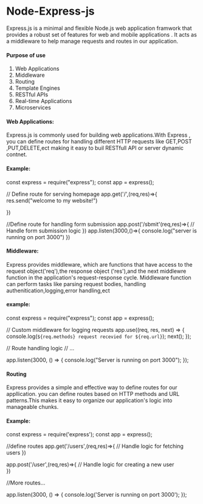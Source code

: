 # Node-Express-js

Express.js is a minimal and flexible Node.js web application framwork that provides a robust set of features for web and mobile applications . It acts as a middleware to help manage requests and routes in our application.

#### Purpose of use

1. Web Applications
2. Middleware
3. Routing
4. Template Engines
5. RESTful APIs
6. Real-time Applications
7. Microservices

#### Web Applications:

Express.js is commonly used for building web applications.With Express , you can define routes for handling different HTTP requests like GET,POST ,PUT,DELETE,ect making it easy to buil RESTfull API or server dynamic contnet.

#### Example:

const express = require("express");
const app = express();

// Define route for serving homepage
app.get('/',(req,res)=>{
res.send("welcome to my website!")

})

//Define route for handling form submission
app.post('/sbmit'(req,res)=>{
// Handle form submission logic
})
app.listen(3000,()=>{
console.log("server is running on port 3000")
})

#### Middleware:

Express provides middleware, which are functions that have access to the request object('req'),the response object ('res'),and the next middlewre function in the application's request-response cycle. Middleware function can perform tasks like parsing request bodies, handling authenitication,logging,error handling,ect

#### example:

const express = require("express");
const app = express();

// Custom middleware for logging requests
app.use((req, res, next) => {
console.log(`${req.methods} request recevied for ${req.url}`);
next();
});

// Route handling logic
// ...

app.listen(3000, () => {
console.log("Server is running on port 3000");
});

#### Routing

Express provides a simple and effective way to define routes for our appllication. you can define routes based on HTTP methods and URL patterns.This makes it easy to organize our application's logic into manageable chunks.

#### Example:

const express = require('express');
const app = express();

//define routes
app.get('/users',(req,res)=>{
// Handle logic for fetching users
})

app.post('/user',(req,res)=>{
// Handle logic for creating a new user  
})

//More routes...

app.listen(3000, () => {
console.log('Server is running on port 3000');
});
